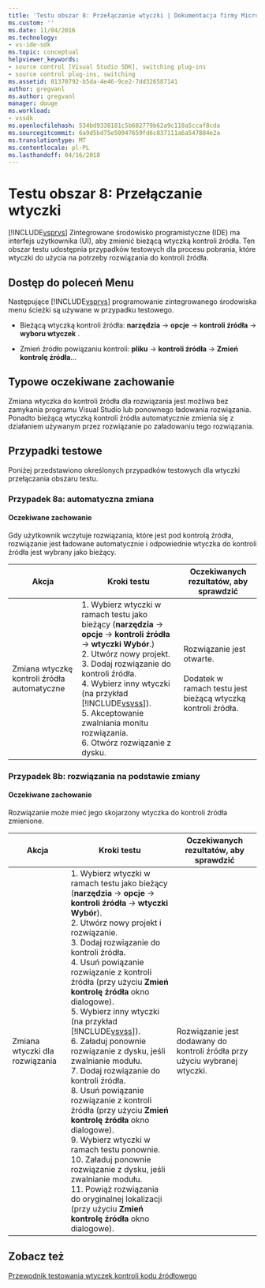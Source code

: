 ```yaml
---
title: 'Testu obszar 8: Przełączanie wtyczki | Dokumentacja firmy Microsoft'
ms.custom: ''
ms.date: 11/04/2016
ms.technology:
- vs-ide-sdk
ms.topic: conceptual
helpviewer_keywords:
- source control [Visual Studio SDK], switching plug-ins
- source control plug-ins, switching
ms.assetid: 01370792-b5da-4e46-9ce2-7dd326587141
author: gregvanl
ms.author: gregvanl
manager: douge
ms.workload:
- vssdk
ms.openlocfilehash: 534bd9338181c5b682779b62a9c118a5ccaf8cda
ms.sourcegitcommit: 6a9d5bd75e50947659fd6c837111a6a547884e2a
ms.translationtype: MT
ms.contentlocale: pl-PL
ms.lasthandoff: 04/16/2018
---
```

# <a name="test-area-8-plug-in-switching"></a>Testu obszar 8: Przełączanie wtyczki
[!INCLUDE[vsprvs](../../code-quality/includes/vsprvs_md.md)] Zintegrowane środowisko programistyczne (IDE) ma interfejs użytkownika (UI), aby zmienić bieżącą wtyczką kontroli źródła. Ten obszar testu udostępnia przypadków testowych dla procesu pobrania, które wtyczki do użycia na potrzeby rozwiązania do kontroli źródła.  
  
## <a name="command-menu-access"></a>Dostęp do poleceń Menu  
 Następujące [!INCLUDE[vsprvs](../../code-quality/includes/vsprvs_md.md)] programowanie zintegrowanego środowiska menu ścieżki są używane w przypadku testowego.  
  
-   Bieżącą wtyczką kontroli źródła: **narzędzia** -> **opcje** -> **kontroli źródła** -> **wyboru wtyczek** .  
  
-   Zmień źródło powiązaniu kontroli: **pliku** -> **kontroli źródła** -> **Zmień kontrolę źródła**...  
  
## <a name="common-expected-behavior"></a>Typowe oczekiwane zachowanie  
 Zmiana wtyczka do kontroli źródła dla rozwiązania jest możliwa bez zamykania programu Visual Studio lub ponownego ładowania rozwiązania. Ponadto bieżącą wtyczką kontroli źródła automatycznie zmienia się z działaniem używanym przez rozwiązanie po załadowaniu tego rozwiązania.  
  
## <a name="test-cases"></a>Przypadki testowe  
 Poniżej przedstawiono określonych przypadków testowych dla wtyczki przełączania obszaru testu.  
  
### <a name="case-8a-automatic-change"></a>Przypadek 8a: automatyczna zmiana  
  
#### <a name="expected-behavior"></a>Oczekiwane zachowanie  
 Gdy użytkownik wczytuje rozwiązania, które jest pod kontrolą źródła, rozwiązanie jest ładowane automatycznie i odpowiednie wtyczka do kontroli źródła jest wybrany jako bieżący.  
  
|Akcja|Kroki testu|Oczekiwanych rezultatów, aby sprawdzić|  
|------------|----------------|--------------------------------|  
|Zmiana wtyczkę kontroli źródła automatyczne|1.  Wybierz wtyczki w ramach testu jako bieżący (**narzędzia** -> **opcje** -> **kontroli źródła** -> **wtyczki Wybór**.)<br />2.  Utwórz nowy projekt.<br />3.  Dodaj rozwiązanie do kontroli źródła.<br />4.  Wybierz inny wtyczki (na przykład [!INCLUDE[vsvss](../../extensibility/includes/vsvss_md.md)]).<br />5.  Akceptowanie zwalniania monitu rozwiązania.<br />6.  Otwórz rozwiązanie z dysku.|Rozwiązanie jest otwarte.<br /><br /> Dodatek w ramach testu jest bieżącą wtyczką kontroli źródła.|  
  
### <a name="case-8b-solution-based-change"></a>Przypadek 8b: rozwiązania na podstawie zmiany  
  
#### <a name="expected-behavior"></a>Oczekiwane zachowanie  
 Rozwiązanie może mieć jego skojarzony wtyczka do kontroli źródła zmienione.  
  
|Akcja|Kroki testu|Oczekiwanych rezultatów, aby sprawdzić|  
|------------|----------------|--------------------------------|  
|Zmiana wtyczki dla rozwiązania|1.  Wybierz wtyczki w ramach testu jako bieżący (**narzędzia** -> **opcje** -> **kontroli źródła** -> **wtyczki Wybór**).<br />2.  Utwórz nowy projekt i rozwiązanie.<br />3.  Dodaj rozwiązanie do kontroli źródła.<br />4.  Usuń powiązanie rozwiązanie z kontroli źródła (przy użyciu **Zmień kontrolę źródła** okno dialogowe).<br />5.  Wybierz inny wtyczki (na przykład [!INCLUDE[vsvss](../../extensibility/includes/vsvss_md.md)]).<br />6.  Załaduj ponownie rozwiązanie z dysku, jeśli zwalnianie modułu.<br />7.  Dodaj rozwiązanie do kontroli źródła.<br />8.  Usuń powiązanie rozwiązanie z kontroli źródła (przy użyciu **Zmień kontrolę źródła** okno dialogowe).<br />9. Wybierz wtyczki w ramach testu ponownie.<br />10. Załaduj ponownie rozwiązanie z dysku, jeśli zwalnianie modułu.<br />11. Powiąż rozwiązania do oryginalnej lokalizacji (przy użyciu **Zmień kontrolę źródła** okno dialogowe).|Rozwiązanie jest dodawany do kontroli źródła przy użyciu wybranej wtyczki.|  
  
## <a name="see-also"></a>Zobacz też  
 [Przewodnik testowania wtyczek kontroli kodu źródłowego](../../extensibility/internals/test-guide-for-source-control-plug-ins.md)